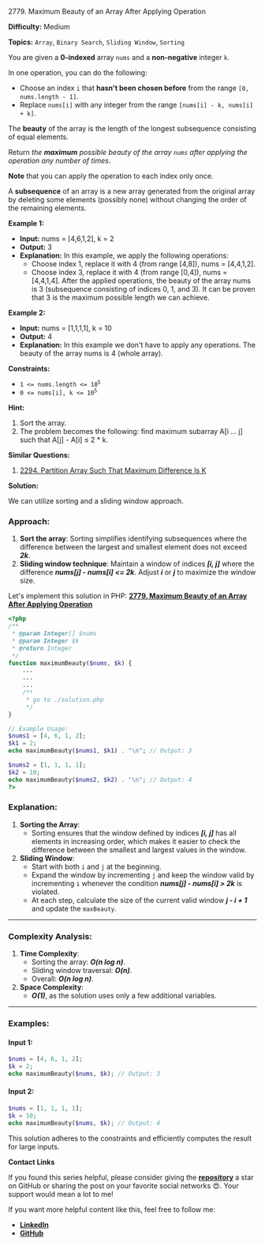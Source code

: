 2779\. Maximum Beauty of an Array After Applying Operation

**Difficulty:** Medium

**Topics:** `Array`, `Binary Search`, `Sliding Window`, `Sorting`

You are given a **0-indexed** array `nums` and a **non-negative** integer `k`.

In one operation, you can do the following:

- Choose an index `i` that **hasn't been chosen before** from the range `[0, nums.length - 1]`.
- Replace `nums[i]` with any integer from the range `[nums[i] - k, nums[i] + k]`.

The **beauty** of the array is the length of the longest subsequence consisting of equal elements.

Return _the **maximum** possible beauty of the array `nums` after applying the operation any number of times_.

**Note** that you can apply the operation to each index only once.

A **subsequence** of an array is a new array generated from the original array by deleting some elements (possibly none) without changing the order of the remaining elements.

**Example 1:**

- **Input:** nums = [4,6,1,2], k = 2
- **Output:** 3
- **Explanation:** In this example, we apply the following operations:
  - Choose index 1, replace it with 4 (from range [4,8]), nums = [4,4,1,2].
  - Choose index 3, replace it with 4 (from range [0,4]), nums = [4,4,1,4].
    After the applied operations, the beauty of the array nums is 3 (subsequence consisting of indices 0, 1, and 3).
    It can be proven that 3 is the maximum possible length we can achieve.

**Example 2:**

- **Input:** nums = [1,1,1,1], k = 10
- **Output:** 4
- **Explanation:** In this example we don't have to apply any operations.
  The beauty of the array nums is 4 (whole array).


**Constraints:**

- <code>1 <= nums.length <= 10<sup>5</sup></code>
- <code>0 <= nums[i], k <= 10<sup>5</sup></code>


**Hint:**
1. Sort the array.
2. The problem becomes the following: find maximum subarray A[i … j] such that A[j] - A[i] ≤ 2 * k.

**Similar Questions:**
1. [2294. Partition Array Such That Maximum Difference Is K](https://github.com/mah-shamim/leet-code-in-php/tree/main/algorithms/002294-partition-array-such-that-maximum-difference-is-k/solution.php)


**Solution:**

We can utilize sorting and a sliding window approach.

### Approach:
1. **Sort the array**: Sorting simplifies identifying subsequences where the difference between the largest and smallest element does not exceed _**2k**_.
2. **Sliding window technique**: Maintain a window of indices _**[i, j]**_ where the difference _**nums[j] - nums[i] <= 2k**_. Adjust _**i**_ or _**j**_ to maximize the window size.

Let's implement this solution in PHP: **[2779. Maximum Beauty of an Array After Applying Operation](https://github.com/mah-shamim/leet-code-in-php/tree/main/algorithms/002779-maximum-beauty-of-an-array-after-applying-operation/solution.php)**

```php
<?php
/**
 * @param Integer[] $nums
 * @param Integer $k
 * @return Integer
 */
function maximumBeauty($nums, $k) {
    ...
    ...
    ...
    /**
     * go to ./solution.php
     */
}

// Example Usage:
$nums1 = [4, 6, 1, 2];
$k1 = 2;
echo maximumBeauty($nums1, $k1) . "\n"; // Output: 3

$nums2 = [1, 1, 1, 1];
$k2 = 10;
echo maximumBeauty($nums2, $k2) . "\n"; // Output: 4
?>
```

### Explanation:

1. **Sorting the Array**:
   - Sorting ensures that the window defined by indices _**[i, j]**_ has all elements in increasing order, which makes it easier to check the difference between the smallest and largest values in the window.
2. **Sliding Window**:
   - Start with both `i` and `j` at the beginning.
   - Expand the window by incrementing `j` and keep the window valid by incrementing `i` whenever the condition _**nums[j] - nums[i] > 2k**_ is violated.
   - At each step, calculate the size of the current valid window _**j - i + 1**_ and update the `maxBeauty`.

---

### Complexity Analysis:
1. **Time Complexity**:
   - Sorting the array: _**O(n log n)**_.
   - Sliding window traversal: _**O(n)**_.
   - Overall: _**O(n log n)**_.
2. **Space Complexity**:
   - _**O(1)**_, as the solution uses only a few additional variables.

---

### Examples:
#### Input 1:
```php
$nums = [4, 6, 1, 2];
$k = 2;
echo maximumBeauty($nums, $k); // Output: 3
```

#### Input 2:
```php
$nums = [1, 1, 1, 1];
$k = 10;
echo maximumBeauty($nums, $k); // Output: 4
```

This solution adheres to the constraints and efficiently computes the result for large inputs.

**Contact Links**

If you found this series helpful, please consider giving the **[repository](https://github.com/mah-shamim/leet-code-in-php)** a star on GitHub or sharing the post on your favorite social networks 😍. Your support would mean a lot to me!

If you want more helpful content like this, feel free to follow me:

- **[LinkedIn](https://www.linkedin.com/in/arifulhaque/)**
- **[GitHub](https://github.com/mah-shamim)**
